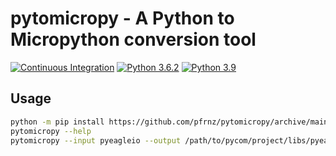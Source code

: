 # pytomicropy - A Python to Micropython conversion tool

[![Continuous Integration](https://github.com/pfrnz/pytomicropy/actions/workflows/ci.yml/badge.svg)](https://github.com/pfrnz/pytomicropy/actions/workflows/ci.yml) [![Python 3.6.2](https://img.shields.io/badge/python-3.6.2-blue.svg)](https://www.python.org/downloads/release/python-362/) [![Python 3.9](https://img.shields.io/badge/python-3.9-blue.svg)](https://www.python.org/downloads/release/python-390/)



## Usage
```bash
python -m pip install https://github.com/pfrnz/pytomicropy/archive/main.zip
pytomicropy --help
pytomicropy --input pyeagleio --output /path/to/pycom/project/libs/pyeagleio
```
